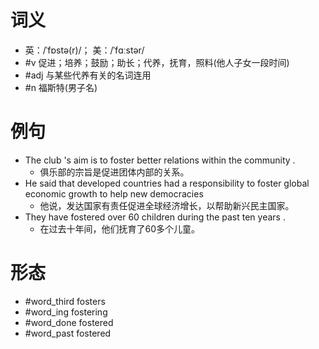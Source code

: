 # 词义
- 英：/ˈfɒstə(r)/； 美：/ˈfɑːstər/
- #v 促进；培养；鼓励；助长；代养，抚育，照料(他人子女一段时间)
- #adj 与某些代养有关的名词连用
- #n 福斯特(男子名)
# 例句
- The club 's aim is to foster better relations within the community .
	- 俱乐部的宗旨是促进团体内部的关系。
- He said that developed countries had a responsibility to foster global economic growth to help new democracies
	- 他说，发达国家有责任促进全球经济增长，以帮助新兴民主国家。
- They have fostered over 60 children during the past ten years .
	- 在过去十年间，他们抚育了60多个儿童。
# 形态
- #word_third fosters
- #word_ing fostering
- #word_done fostered
- #word_past fostered
